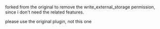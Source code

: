 forked from the original to remove the write_external_storage permission, since i don't need the related features.

please use the original plugin, not this one
